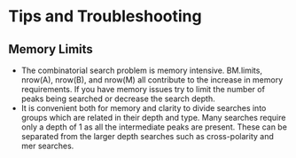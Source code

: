 # Tips and Troubleshooting

## Memory Limits
* The combinatorial search problem is memory intensive.  BM.limits, nrow(A), nrow(B), and nrow(M) all contribute to the increase in memory requirements.  If you have memory issues try to limit the number of peaks being searched or decrease the search depth.
* It is convenient both for memory and clarity to divide searches into groups which are related in their depth and type.  Many searches require only a depth of 1 as all the intermediate peaks are present. These can be separated from the larger depth searches such as cross-polarity and mer searches.


